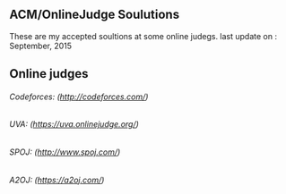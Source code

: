 ## ACM/OnlineJudge Soulutions
These are my accepted soultions at some online judegs.
last update on : September, 2015

## Online judges
###### Codeforces: (http://codeforces.com/)
###### UVA: (https://uva.onlinejudge.org/)
###### SPOJ: (http://www.spoj.com/)
###### A2OJ: (https://a2oj.com/)
